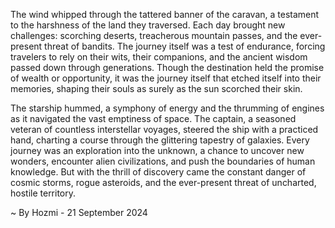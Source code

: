 
The wind whipped through the tattered banner of the caravan, a testament to the harshness of the land they traversed. Each day brought new challenges: scorching deserts, treacherous mountain passes, and the ever-present threat of bandits. The journey itself was a test of endurance, forcing travelers to rely on their wits, their companions, and the ancient wisdom passed down through generations. Though the destination held the promise of wealth or opportunity, it was the journey itself that etched itself into their memories, shaping their souls as surely as the sun scorched their skin.

The starship hummed, a symphony of energy and the thrumming of engines as it navigated the vast emptiness of space. The captain, a seasoned veteran of countless interstellar voyages, steered the ship with a practiced hand, charting a course through the glittering tapestry of galaxies. Every journey was an exploration into the unknown, a chance to uncover new wonders, encounter alien civilizations, and push the boundaries of human knowledge. But with the thrill of discovery came the constant danger of cosmic storms, rogue asteroids, and the ever-present threat of uncharted, hostile territory. 

~ By Hozmi - 21 September 2024

